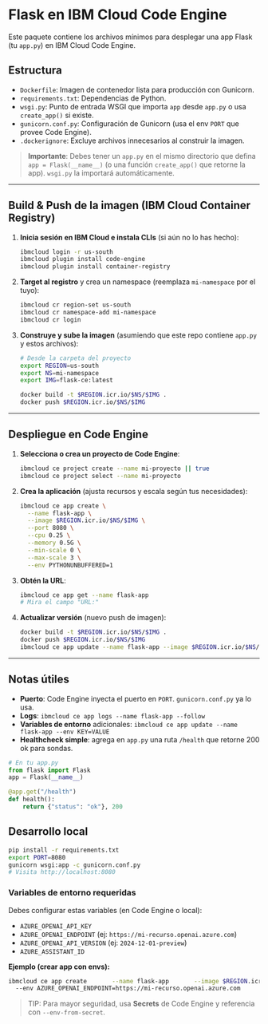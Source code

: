 # Flask en IBM Cloud Code Engine

Este paquete contiene los archivos mínimos para desplegar una app Flask (tu `app.py`) en IBM Cloud Code Engine.

## Estructura
- `Dockerfile`: Imagen de contenedor lista para producción con Gunicorn.
- `requirements.txt`: Dependencias de Python.
- `wsgi.py`: Punto de entrada WSGI que importa `app` desde `app.py` o usa `create_app()` si existe.
- `gunicorn.conf.py`: Configuración de Gunicorn (usa el env `PORT` que provee Code Engine).
- `.dockerignore`: Excluye archivos innecesarios al construir la imagen.

> **Importante**: Debes tener un `app.py` en el mismo directorio que defina `app = Flask(__name__)`
> (o una función `create_app()` que retorne la app). `wsgi.py` la importará automáticamente.

---

## Build & Push de la imagen (IBM Cloud Container Registry)

1. **Inicia sesión en IBM Cloud e instala CLIs** (si aún no lo has hecho):

   ```bash
   ibmcloud login -r us-south
   ibmcloud plugin install code-engine
   ibmcloud plugin install container-registry
   ```

2. **Target al registro** y crea un namespace (reemplaza `mi-namespace` por el tuyo):

   ```bash
   ibmcloud cr region-set us-south
   ibmcloud cr namespace-add mi-namespace
   ibmcloud cr login
   ```

3. **Construye y sube la imagen** (asumiendo que este repo contiene `app.py` y estos archivos):

   ```bash
   # Desde la carpeta del proyecto
   export REGION=us-south
   export NS=mi-namespace
   export IMG=flask-ce:latest

   docker build -t $REGION.icr.io/$NS/$IMG .
   docker push $REGION.icr.io/$NS/$IMG
   ```

---

## Despliegue en Code Engine

1. **Selecciona o crea un proyecto de Code Engine**:

   ```bash
   ibmcloud ce project create --name mi-proyecto || true
   ibmcloud ce project select --name mi-proyecto
   ```

2. **Crea la aplicación** (ajusta recursos y escala según tus necesidades):

   ```bash
   ibmcloud ce app create \
     --name flask-app \
     --image $REGION.icr.io/$NS/$IMG \
     --port 8080 \
     --cpu 0.25 \
     --memory 0.5G \
     --min-scale 0 \
     --max-scale 3 \
     --env PYTHONUNBUFFERED=1
   ```

3. **Obtén la URL**:

   ```bash
   ibmcloud ce app get --name flask-app
   # Mira el campo "URL:"
   ```

4. **Actualizar versión** (nuevo push de imagen):

   ```bash
   docker build -t $REGION.icr.io/$NS/$IMG .
   docker push $REGION.icr.io/$NS/$IMG
   ibmcloud ce app update --name flask-app --image $REGION.icr.io/$NS/$IMG
   ```

---

## Notas útiles

- **Puerto**: Code Engine inyecta el puerto en `PORT`. `gunicorn.conf.py` ya lo usa.
- **Logs**: `ibmcloud ce app logs --name flask-app --follow`
- **Variables de entorno** adicionales: `ibmcloud ce app update --name flask-app --env KEY=VALUE`
- **Healthcheck simple**: agrega en `app.py` una ruta `/health` que retorne 200 ok para sondas.

```python
# En tu app.py
from flask import Flask
app = Flask(__name__)

@app.get("/health")
def health():
    return {"status": "ok"}, 200
```

## Desarrollo local

```bash
pip install -r requirements.txt
export PORT=8080
gunicorn wsgi:app -c gunicorn.conf.py
# Visita http://localhost:8080
```


### Variables de entorno requeridas

Debes configurar estas variables (en Code Engine o local):

- `AZURE_OPENAI_API_KEY`
- `AZURE_OPENAI_ENDPOINT` (ej: `https://mi-recurso.openai.azure.com`)
- `AZURE_OPENAI_API_VERSION` (ej: `2024-12-01-preview`)
- `AZURE_ASSISTANT_ID`

**Ejemplo (crear app con envs):**
```bash
ibmcloud ce app create       --name flask-app       --image $REGION.icr.io/$NS/$IMG       --port 8080       --cpu 0.25       --memory 0.5G       --min-scale 0       --max-scale 3       --env AZURE_OPENAI_API_KEY=@/secure/path/azure.key \ 
  --env AZURE_OPENAI_ENDPOINT=https://mi-recurso.openai.azure.com       --env AZURE_OPENAI_API_VERSION=2024-12-01-preview       --env AZURE_ASSISTANT_ID=asst_xxx
```

> TIP: Para mayor seguridad, usa **Secrets** de Code Engine y referencia con `--env-from-secret`.
